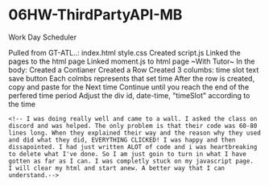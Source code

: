 # 06HW-ThirdPartyAPI-MB
Work Day Scheduler

Pulled from GT-ATL..:
    index.html
    style.css
Created script.js
Linked the pages to the html page
Linked moment.js to html page
~With Tutor~
In the body:
    Created a Contianer
    Created a Row
    Created 3 columbs:
        time slot
        text
        save button
    Each colmbs represents that set time
    After the row is created, copy and paste for the Next time
    Continue until you reach the end of the perfered time period
    Adjust the div id, date-time, "timeSlot" according to the time

    <!-- I was doing really well and came to a wall. I asked the class on discord and was helped. The only problem is that their code was 60-80 lines long. When they explained their way and the reason why they used and did what they did, EVERYTHING CLICKED! I was happy and then dissapointed. I had just written ALOT of code and i was heartbreaking to delete what I've done. So I am just goin to turn in what I have gotten as far as I can. I was completly stuck on my javascript page.  I will clear my html and start anew. A better way that I can understand.-->

